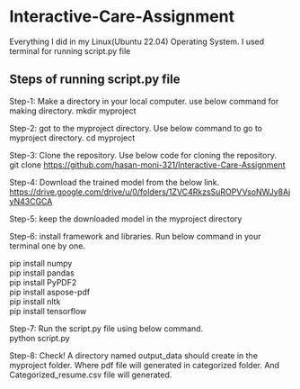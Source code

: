 # Interactive-Care-Assignment

Everything I did in my Linux(Ubuntu 22.04) Operating System. I used terminal for running script.py file    

##   Steps of running script.py file 

Step-1:   Make a directory in your local computer. use below command for making directory. 
mkdir myproject 


Step-2: got to the myproject directory. Use below command to go to myproject directory. 
cd myproject 


Step-3:   Clone the repository. Use below code for cloning the repository.   
git clone https://github.com/hasan-moni-321/Interactive-Care-Assignment

Step-4:   Download the trained model from the below link. 
https://drive.google.com/drive/u/0/folders/1ZVC4RkzsSuROPVVsoNWJy8AjyN43CGCA

Step-5: keep the downloaded model in the myproject directory 


Step-6: install framework and libraries. Run below command in your terminal one by one.  

pip install numpy   
pip install pandas   
pip install PyPDF2    
pip install aspose-pdf   
pip install nltk   
pip install tensorflow   

Step-7: Run the script.py file using below command.   
python script.py


Step-8:  Check! A directory named output_data should create in the myproject folder. Where pdf file will generated in categorized folder. And Categorized_resume.csv file will generated.  
